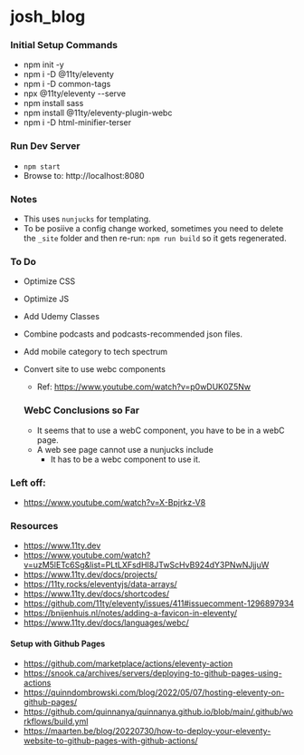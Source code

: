 # josh_blog

### Initial Setup Commands
* npm init -y
* npm i -D @11ty/eleventy
* npm i -D common-tags
* npx @11ty/eleventy --serve
* npm install sass
* npm install @11ty/eleventy-plugin-webc
* npm i -D html-minifier-terser

### Run Dev Server
* `npm start`
* Browse to: http://localhost:8080

### Notes
* This uses `nunjucks` for templating.
* To be posiive a config change worked, sometimes you need to delete the `_site` folder and then re-run: `npm run build` so it gets regenerated.

### To Do
* Optimize CSS
* Optimize JS
* Add Udemy Classes
* Combine podcasts and podcasts-recommended json files.
* Add mobile category to tech spectrum
* Convert site to use webc components
  * Ref: https://www.youtube.com/watch?v=p0wDUK0Z5Nw

  ### WebC Conclusions so Far
  * It seems that to use a webC component, you have to be in a webC page.
  * A web see page cannot use a nunjucks include
    * It has to be a webc component to use it.

### Left off:
* https://www.youtube.com/watch?v=X-Bpjrkz-V8

### Resources
* https://www.11ty.dev
* https://www.youtube.com/watch?v=uzM5lETc6Sg&list=PLtLXFsdHI8JTwScHvB924dY3PNwNJjjuW
* https://www.11ty.dev/docs/projects/
* https://11ty.rocks/eleventyjs/data-arrays/
* https://www.11ty.dev/docs/shortcodes/
* https://github.com/11ty/eleventy/issues/411#issuecomment-1296897934
* https://bnijenhuis.nl/notes/adding-a-favicon-in-eleventy/
* https://www.11ty.dev/docs/languages/webc/
#### Setup with Github Pages
* https://github.com/marketplace/actions/eleventy-action
* https://snook.ca/archives/servers/deploying-to-github-pages-using-actions
* https://quinndombrowski.com/blog/2022/05/07/hosting-eleventy-on-github-pages/
* https://github.com/quinnanya/quinnanya.github.io/blob/main/.github/workflows/build.yml
* https://maarten.be/blog/20220730/how-to-deploy-your-eleventy-website-to-github-pages-with-github-actions/